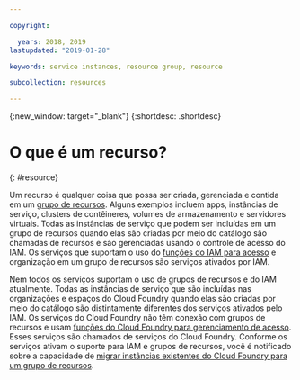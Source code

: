 ```yaml
---

copyright:

  years: 2018, 2019
lastupdated: "2019-01-28"

keywords: service instances, resource group, resource

subcollection: resources

---
```


{:new_window: target="_blank"}
{:shortdesc: .shortdesc}


# O que é um recurso?
{: #resource}

Um recurso é qualquer coisa que possa ser criada, gerenciada e contida em um [grupo de recursos](/docs/resources?topic=resources-rgs). Alguns exemplos incluem apps, instâncias de serviço, clusters de contêineres, volumes de armazenamento e servidores virtuais. Todas as instâncias de serviço que podem ser incluídas em um grupo de recursos quando elas são criadas por meio do catálogo são chamadas de recursos e são gerenciadas usando o controle de acesso do IAM. Os serviços que suportam o uso do [funções do IAM para acesso](/docs/iam?topic=iam-userroles#iamusermanrol) e organização em um grupo de recursos são serviços ativados por IAM.

Nem todos os serviços suportam o uso de grupos de recursos e do IAM atualmente. Todas as instâncias de serviço que são incluídas nas organizações e espaços do Cloud Foundry quando elas são criadas por meio do catálogo são distintamente diferentes dos serviços ativados pelo IAM. Os serviços do Cloud Foundry não têm conexão com grupos de recursos e usam [funções do Cloud Foundry para gerenciamento de acesso](/docs/iam?topic=iam-cfaccess#cfroles). Esses serviços são chamados de serviços do Cloud Foundry. Conforme os serviços ativam o suporte para IAM e grupos de recursos, você é notificado sobre a capacidade de [migrar instâncias existentes do Cloud Foundry para um grupo de recursos](/docs/resources?topic=resources-migrate).
